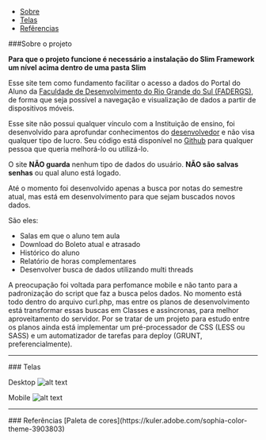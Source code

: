* [Sobre](#about)
* [Telas](#screen)
* [Refêrencias](#ref)

<a name="about"/>
###Sobre o projeto

**Para que o projeto funcione é necessário a instalação do Slim Framework um nível acima dentro de uma pasta Slim**

Esse site tem como fundamento facilitar o acesso a dados do Portal do Aluno da [Faculdade de Desenvolvimento do Rio Grande do Sul (FADERGS)](http://www.fadergs.edu.br/fadergs/), de forma que seja possível a navegação e visualização de dados a partir de dispositivos móveis.

Esse site não possui qualquer vínculo com a Instituição de ensino, foi desenvolvido para aprofundar conhecimentos do [desenvolvedor](https://www.facebook.com/icaromh) e não visa qualquer tipo de lucro. Seu código está disponível no [Github](https://github.com/icaromh2/give-my-grades) para qualquer pessoa que queria melhorá-lo ou utilizá-lo.

O site **NÃO guarda** nenhum tipo de dados do usuário. **NÃO são salvas senhas** ou qual aluno está logado.

Até o momento foi desenvolvido apenas a busca por notas do semestre atual, mas está em desenvolvimento para que sejam buscados novos dados. 

São eles:

* Salas em que o aluno tem aula
* Download do Boleto atual e atrasado
* Histórico do aluno
* Relatório de horas complementares
* Desenvolver busca de dados utilizando multi threads

A preocupação foi voltada para perfomance mobile e não tanto para a padronização do script que faz a busca pelos dados. No momento está todo dentro do arquivo curl.php, mas entre os planos de desenvolvimento está transformar essas buscas em Classes e assíncronas, para melhor aproveitamento do servidor. 
Por se tratar de um projeto para estudo entre os planos ainda está implementar um pré-processador de CSS (LESS ou SASS) e um automatizador de tarefas para deploy (GRUNT, preferencialmente). 

---

<a name="screen"/>
### Telas

Desktop
![alt text](https://fbcdn-sphotos-h-a.akamaihd.net/hphotos-ak-prn1/t1.0-9/10376087_866403226719258_2396720702805635745_n.jpg "Exeplo de tela em desktop")

Mobile
![alt text](https://scontent-b-lga.xx.fbcdn.net/hphotos-frc3/t1.0-9/10401463_866403276719253_2212956456350355719_n.jpg "Exeplo de tela em dispositivo móvel")

---

<a name="ref"/>
### Referências
[Paleta de cores](https://kuler.adobe.com/sophia-color-theme-3903803)
